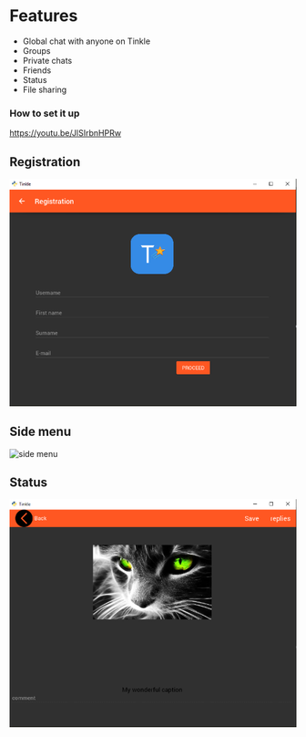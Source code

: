 # Features
* Global chat with anyone on Tinkle
* Groups
* Private chats
* Friends
* Status
* File sharing

### How to set it up
https://youtu.be/JlSIrbnHPRw

## Registration
![registration](screenshots/client/registration.png?raw=true "Registration")
## Side menu
![side menu](screenshots/client/side_menu.png?raw=true "Side menu")
## Status
![status](screenshots/client/status.png?raw=true "Status")
